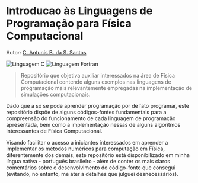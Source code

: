 # Introducao às Linguagens de Programação para Física Computacional

Autor: [C. Antunis B. da S. Santos](https://github.com/carlos-antunis-physics/)

![Linguagem C](https://img.shields.io/badge/Linguagem%20C-555555?style=plastic)
![Linguagem Fortran](https://img.shields.io/badge/Linguagem%20Fortran-4d41b1?style=plastic)
<!--
![Linguagem MATLAB](https://img.shields.io/badge/Linguagem%20MATLAB-e16737?style=plastic)
-->

> Repositório que objetiva auxiliar interessados na área de Física Computacional contendo alguns exemplos nas linguagens de programação mais relevantemente empregadas na implementação de simulações computacionais.

Dado que a só se pode aprender programação por de fato programar, este repositório dispõe de alguns códigos-fontes fundamentais para a compreensão do funcionamento de cada linguagem de programação apresentada, bem como a implementação nessas de alguns algoritmos interessantes de Física Computacional.

Visando facilitar o acesso a iniciantes interessados em aprender a implementar os métodos numéricos para computação em Física, diferentemente dos demais, este repositório está disponibilizado em minha língua nativa - português brasileiro - além de conter os mais claros comentários sobre o desenvolvimento do código-fonte que consegui (evitando, no entanto, me ater a detalhes que julguei desnecessários).
